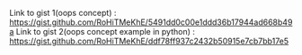 Link to gist 1(oops concept) : https://gist.github.com/RoHiTMeKhE/5491dd0c00e1ddd36b17944ad668b49a
Link to gist 2(oops concept example in python) : https://gist.github.com/RoHiTMeKhE/ddf78ff937c2432b50915e7cb7bb17e5

